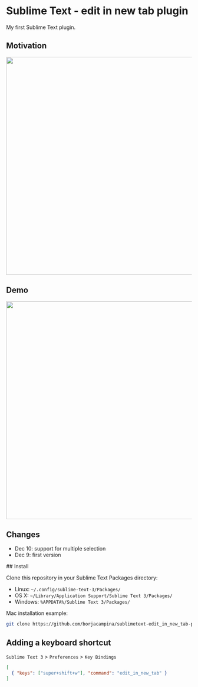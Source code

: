 # Sublime Text - edit in new tab plugin
My first Sublime Text plugin.

## Motivation
[<img src="https://raw.github.com/borjacampina/sublimetext-edit_in_new_tab-plugin/master/tweet.png" width="590" />](https://twitter.com/Wakkos/status/807287658925948928)

## Demo
<img src="https://raw.github.com/borjacampina/sublimetext-edit_in_new_tab-plugin/master/example.gif" width="590" />

## Changes
- Dec 10: support for multiple selection
- Dec 9: first version

## Install

Clone this repository in your Sublime Text Packages directory:

- Linux: `~/.config/sublime-text-3/Packages/`
- OS X: `~/Library/Application Support/Sublime Text 3/Packages/`
- Windows: `%APPDATA%/Sublime Text 3/Packages/`

Mac installation example:
```bash
git clone https://github.com/borjacampina/sublimetext-edit_in_new_tab-plugin "$HOME/Library/Application Support/Sublime Text 3/Packages/EditInNewTab"
```

## Adding a keyboard shortcut
`Sublime Text 3` > `Preferences` > `Key Bindings`
```json
[
  { "keys": ["super+shift+w"], "command": "edit_in_new_tab" }
]
```
